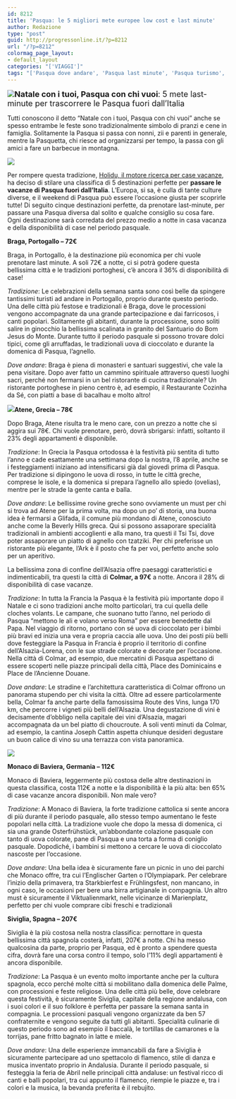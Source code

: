 ```yaml
---
id: 8212
title: 'Pasqua: le 5 migliori mete europee low cost e last minute'
author: Redazione
type: "post"
guid: http://progressonline.it/?p=8212
url: "/?p=8212"
colormag_page_layout:
- default_layout
categories: "['VIAGGI']"
tags: "['Pasqua dove andare', 'Pasqua last minute', 'Pasqua turismo', 'Pasqua viaggi', 'Pasqua viaggi low cost', 'vacanze Pasqua', 'viaggi last minute']"
---
```


<span style="font-size: large;">![](https://progressonline.it/wp-content/uploads/2018/03/sorbian-easter-eggs-3149009_1920_preview-300x300.jpeg)**Natale con i tuoi, Pasqua con chi vuoi**: 5 mete last-minute per trascorrere le Pasqua fuori dall’Italia</span>

Tutti conoscono il detto “Natale con i tuoi, Pasqua con chi vuoi” anche se spesso entrambe le feste sono tradizionalmente simbolo di pranzi e cene in famiglia. Solitamente la Pasqua si passa con nonni, zii e parenti in generale, mentre la Pasquetta, chi riesce ad organizzarsi per tempo, la passa con gli amici a fare un barbecue in montagna.

**![](https://progressonline.it/wp-content/uploads/2018/03/braga-cathedral_preview-201x300.jpeg)**

Per rompere questa tradizione, [Holidu, il motore ricerca per case vacanze](https://www.holidu.it/), ha deciso di stilare una classifica di 5 destinazioni perfette per **passare le vacanze di Pasqua fuori dall’Italia**. L’Europa, si sa, è culla di tante culture diverse, e il weekend di Pasqua può essere l’occasione giusta per scoprirle tutte! Di seguito cinque destinazioni perfette, da prenotare last-minute, per passare una Pasqua diversa dal solito e qualche consiglio su cosa fare. Ogni destinazione sarà corredata del prezzo medio a notte in casa vacanza e della disponibilità di case nel periodo pasquale.

**Braga, Portogallo – 72€**

Braga, in Portogallo, è la destinazione più economica per chi vuole prenotare last minute. A soli 72€ a notte, ci si potrà godere questa bellissima città e le tradizioni portoghesi, c’è ancora il 36% di disponibilità di case!

*Tradizione*: Le celebrazioni della semana santa sono così belle da spingere tantissimi turisti ad andare in Portogallo, proprio durante questo periodo. Una delle città più festose e tradizionali è Braga, dove le processioni vengono accompagnate da una grande partecipazione e dai farricosos, i canti popolari. Solitamente gli abitanti, durante la processione, sono soliti salire in ginocchio la bellissima scalinata in granito del Santuario do Bom Jesus do Monte. Durante tutto il periodo pasquale si possono trovare dolci tipici, come gli arruffadas, le tradizionali uova di cioccolato e durante la domenica di Pasqua, l’agnello.

*Dove andare*: Braga è piena di monasteri e santuari suggestivi, che vale la pena visitare. Dopo aver fatto un cammino spirituale attraverso questi luoghi sacri, perché non fermarsi in un bel ristorante di cucina tradizionale? Un ristorante portoghese in pieno centro è, ad esempio, il Restaurante Cozinha da Sé, con piatti a base di bacalhau e molto altro!

**![](https://progressonline.it/wp-content/uploads/2018/03/athen-house_preview-300x191.jpeg)Atene, Grecia – 78€**

Dopo Braga, Atene risulta tra le meno care, con un prezzo a notte che si aggira sui 78€. Chi vuole prenotare, però, dovrà sbrigarsi: infatti, soltanto il 23% degli appartamenti è disponibile.

*Tradizione*: In Grecia la Pasqua ortodossa è la festività più sentita di tutto l’anno e cade esattamente una settimana dopo la nostra, l’8 aprile, anche se i festeggiamenti iniziano ad intensificarsi già dal giovedì prima di Pasqua. Per tradizione si dipingono le uova di rosso, in tutte le città greche, comprese le isole, e la domenica si prepara l’agnello allo spiedo (ovelias), mentre per le strade la gente canta e balla.

*Dove andare*: Le bellissime rovine greche sono ovviamente un must per chi si trova ad Atene per la prima volta, ma dopo un po’ di storia, una buona idea è fermarsi a Glifada, il comune più mondano di Atene, conosciuto anche come la Beverly Hills greca. Qui si possono assaporare specialità tradizionali in ambienti accoglienti e alla mano, tra questi il Tsi Tsi, dove poter assaporare un piatto di agnello con tzatziki. Per chi preferisse un ristorante più elegante, l’Ark è il posto che fa per voi, perfetto anche solo per un aperitivo.

La bellissima zona di confine dell’Alsazia offre paesaggi caratteristici e indimenticabili, tra questi la città di **Colmar, a 97€** a notte. Ancora il 28% di disponibilità di case vacanze.

*Tradizione*: In tutta la Francia la Pasqua è la festività più importante dopo il Natale e ci sono tradizioni anche molto particolari, tra cui quella delle cloches volants. Le campane, che suonano tutto l’anno, nel periodo di Pasqua “mettono le ali e volano verso Roma” per essere benedette dal Papa. Nel viaggio di ritorno, portano con sé uova di cioccolato per i bimbi più bravi ed inizia una vera e propria caccia alle uova. Uno dei posti più belli dove festeggiare la Pasqua in Francia è proprio il territorio di confine dell’Alsazia-Lorena, con le sue strade colorate e decorate per l’occasione. Nella città di Colmar, ad esempio, due mercatini di Pasqua aspettano di essere scoperti nelle piazze principali della città, Place des Dominicains e Place de l’Ancienne Douane.  
  
*Dove andare*: Le stradine e l’architettura caratteristica di Colmar offrono un panorama stupendo per chi visita la città. Oltre ad essere particolarmente bella, Colmar fa anche parte della famosissima Route des Vins, lunga 170 km, che percorre i vigneti più belli dell’Alsazia. Una degustazione di vini è decisamente d’obbligo nella capitale dei vini d’Alsazia, magari accompagnata da un bel piatto di choucroute. A soli venti minuti da Colmar, ad esempio, la cantina Joseph Cattin aspetta chiunque desideri degustare un buon calice di vino su una terrazza con vista panoramica.

![](https://progressonline.it/wp-content/uploads/2018/03/munich-olympia-park_preview-300x200.jpeg)

**Monaco di Baviera, Germania – 112€**

Monaco di Baviera, leggermente più costosa delle altre destinazioni in questa classifica, costa 112€ a notte e la disponibilità è la più alta: ben 65% di case vacanze ancora disponibili. Non male vero?

*Tradizione*: A Monaco di Baviera, la forte tradizione cattolica si sente ancora di più durante il periodo pasquale, allo stesso tempo aumentano le feste popolari nella città. La tradizione vuole che dopo la messa di domenica, ci sia una grande Osterfrühstück, un’abbondante colazione pasquale con tanto di uova colorate, pane di Pasqua e una torta a forma di coniglio pasquale. Dopodiché, i bambini si mettono a cercare le uova di cioccolato nascoste per l’occasione.

*Dove andare*: Una bella idea è sicuramente fare un picnic in uno dei parchi che Monaco offre, tra cui l’Englischer Garten o l’Olympiapark. Per celebrare l’inizio della primavera, tra Starkbierfest e Frühlingsfest, non mancano, in ogni caso, le occasioni per bere una birra artigianale in compagnia. Un altro must è sicuramente il Viktualienmarkt, nelle vicinanze di Marienplatz, perfetto per chi vuole comprare cibi freschi e tradizionali

**Siviglia, Spagna – 207€**

Siviglia è la più costosa nella nostra classifica: pernottare in questa bellissima città spagnola costerà, infatti, 207€ a notte. Chi ha messo qualcosina da parte, proprio per Pasqua, ed è pronto a spendere questa cifra, dovrà fare una corsa contro il tempo, solo l’11% degli appartamenti è ancora disponibile.

*Tradizione*: La Pasqua è un evento molto importante anche per la cultura spagnola, ecco perché molte città si mobilitano dalla domenica delle Palme, con processioni e feste religiose. Una delle città più belle, dove celebrare questa festività, è sicuramente Siviglia, capitale della regione andalusa, con i suoi colori e il suo folklore è perfetta per passare la semana santa in compagnia. Le processioni pasquali vengono organizzate da ben 57 confraternite e vengono seguite da tutti gli abitanti. Specialità culinarie di questo periodo sono ad esempio il baccalà, le tortillas de camarones e la torrijas, pane fritto bagnato in latte e miele.

*Dove andare*: Una delle esperienze immancabili da fare a Siviglia è sicuramente partecipare ad uno spettacolo di flamenco, stile di danza e musica inventato proprio in Andalusia. Durante il periodo pasquale, si festeggia la feria de Abril nelle principali città andaluse: un festival ricco di canti e balli popolari, tra cui appunto il flamenco, riempie le piazze e, tra i colori e la musica, la bevanda preferita è il rebujito.